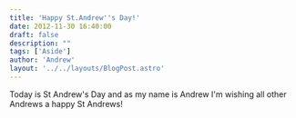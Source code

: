 ```yaml
---
title: 'Happy St.Andrew''s Day!'
date: 2012-11-30 16:40:00
draft: false
description: ""
tags: ['Aside']
author: 'Andrew'
layout: '../../layouts/BlogPost.astro'
---
```


Today is St Andrew's Day and as my name is Andrew I'm wishing all other Andrews a happy St Andrews!
